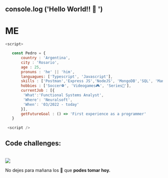  ##  console.log ('Hello World!! 👋 ')

 <h1>ME</h1>
 
 ```js
 <script>
 
    const Pedro = {
        country : 'Argentina',
        city : 'Rosario',
        age : 25,
        pronuns : 'he' || 'him',
        languagues: ['Typescript', 'Javascript'],
        skills : ['Postman','Express JS','NodeJS', 'MongoDB','SQL', 'Manual Testing', 'Test cases', 'Test use'],
        hobbies : ['Soccer⚽', 'Videogames🎮', 'Series🍿'],
        currentJob : [{
         'What':'Functional Systems Analyst',
         'Where': 'Neuralsoft',
         'When': '03/2022 - today'
        }],
        getFutureGoal : () => 'First experience as a programmer'
    }
    
  <script />
 
 ```

 <h2>Code challenges:</h2>
 <br>
 <a href= 'https://www.codewars.com/users/pedrojrb'><img src="https://www.codewars.com/users/pedrojrb/badges/small" /></a>
 <br>


 No dejes para mañana los 🧉 que __podes tomar hoy.__
